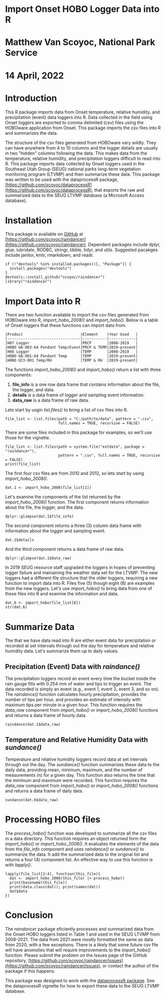 # Import Onset HOBO Logger Data into R  
# Matthew Van Scoyoc, National Park Service  
# 14 April, 2022

# Introduction
This R package imports data from Onset temperature, relative humidity, and precipitation (event) data loggers into R. 
Data collected in the field using Onset loggers are exported to comma delimited (csv) files using the HOBOware application from Onset.
This package imports the csv files into R and summarizes the data.

The structure of the csv files generated from HOBOware vary wildly. 
They can have anywhere from 4 to 10 columns and the logger details are usually in two "hidden" columns following the data. 
This makes data from the temperature, relative humidity, and precipitation loggers difficult to read into R. 
This package imports data collected by Onset loggers used in the Southeast Utah Group (SEUG) national parks long-term vegetation monitoring program (LTVMP) and then summarize these data.
This package was written to be used with the dataprocessR package, [https://github.com/scoyoc/dataprocessR](https://github.com/scoyoc/dataprocessR), that exports the raw and summarized data to the SEUG LTVMP database (a Microsoft Access database).

# Installation
This package is available on [GitHub](https://github.com/) at [https://github.com/scoyoc/raindancer](https://github.com/scoyoc/raindancer). 
Dependent packages include dplyr, glue, lubridate, RODBC, stringr, tibble, tidyr, and utils. 
Suggested pacakges include janitor, knitr, rmarkdown, and readr. 
```{r Setup, eval=FALSE, echo = TRUE}
if (!"devtools" %in% installed.packages()[, "Package"]) {
  install.packages("devtools")
}
devtools::install_github("scoyoc/raindancer")
library("raindancer")
```

# Import Data into R
There are two function available to import the csv files generated from HOBOware into R, *import_hobo_2008()* and *import_hobo()*. Below is a table of Onset loggers that these functions can import data from.
```{r logger_table, eval=TRUE, echo=FALSE}
|Product                          |Element    |Year Used   |
|---------------------------------|-----------|------------|
|H07 Logger                       |PRCP       |2008-2019   |
|HOBO UA-003-64 Pendant Temp/Event|PRCP & TEMP|2019-present|
|H08 Logger                       |TEMP       |2008-2019   |
|HOBO UA-001-64 Pendant Temp      |TEMP       |2019-present|
|HOBO U23-001 Temp/RH             |TEMP & RH  |2019-present|

```

The functions *import_hobo_2008()* and *import_hobo()* return a list with three components:  
1. **file_info** is a one row data frame that contains information about the file, the logger, and data.  
2. **details** is a data frame of logger and sampling event information.  
3. **data_raw** is a data frame of raw data.

Lets start by usgin *list.files()* to bring a list of csv files into R. 
```{r import_example, eval=FALSE, echo=TRUE}
file_list <- list.files(path = "C:/path/to/data", pattern = ".csv", 
                        full.names = TRUE, recursive = FALSE)
```

There are some files included in this package for examples, so we'll use those for the vignette. 
```{r import, eval=TRUE, echo=TRUE, results='markup'}
file_list <- list.files(path = system.file("extdata", package = "raindancer"),
                        pattern = ".csv", full.names = TRUE, recursive = FALSE)
print(file_list)
```

The first four csv files are from 2010 and 2012, so lets start by using *import_hobo_2008()*.
```{r import_hobo_2008.R, eval=TRUE, echo=TRUE, results='markup'}
dat.1 <- import_hobo_2008(file_list[1])
```

Let's examine the components of the list returned by the *import_hobo_2008()* function.
The first component returns information about the file, the logger, and the data.
```{r file_info, eval=TRUE, echo=TRUE, results='markup'}
dplyr::glimpse(dat.1$file_info)
```

The second component returns a three (3) column data frame with information about the logger and sampling event.
```{r details, eval=TRUE, echo=TRUE, results='markup'}
dat.1$details
```

And the third component returns a data frame of raw data.
```{r data_raw, eval=TRUE, echo=TRUE, results='markup'}
dplyr::glimpse(dat.1$data_raw)
```

In 2019 SEUG resource staff upgraded the loggers in hopes of preventing logger failure and mainaining the weather data set for the LTVMP.
The new loggers had a different file structure that the older loggers, requiring a new function to import data into R. 
Files five (5) though eight (8) are examples from the new loggers. 
Let's use *import_hobo()* to bring data from one of these files into R and examine the information and data.
```{r import_hobo.R, eval=TRUE, echo=TRUE, results='markup'}
dat.6 <- import_hobo(file_list[6])
str(dat.6)
```

# Summarize Data
The that we have data read into R are either event data for precipitation or recorded at set intervals through out the day for temperature and relative humidity data. Let's summarize them up to daily values.

## Precipitation (Event) Data with *raindance()*
The precipitation loggers record an event every time the bucket inside the rain gauge fills with 0.254 mm of water and tips to trigger an event. 
The data recorded is simply an event (e.g., event 1, event 2, event 3, and so on). 
The *raindance()* function calculates hourly precipitation, provides the number of tips per hour, and provides an estimate of intensity with maximum tips per minute in a given hour.
This function requires the *data_raw* component from *import_hobo()* or *import_hobo_2008()* functions and returns a data frame of hourly data.
```{r raindance, eval=TRUE, echo=TRUE, results='markup'}
raindance(dat.1$data_raw)
```

## Temperature and Relative Humidity Data with *sundance()*
Temperature and relative humidity loggers record data at set intervals through out the day.
The *sundance()* function summarizes these data to the daily data, providing mean, minimum, maximum, and the number of measurements (n) for a given day. 
This function also returns the time that the minimum and maximum were recorded.
This function requires the *data_raw* component from *import_hobo()* or *import_hobo_2008()* functions and returns a data frame of daily data.
```{r sundance, eval=TRUE, echo=TRUE, results='markup'}
sundance(dat.6$data_raw)
```

# Processing HOBO files
The *process_hobo()* function was developed to summarize all the csv files in a data directory.
This function requires an object returned form the *import_hobo()* or *import_hobo_2008()*. 
It evaluates the elements of the data from the *file_info* component and uses *raindance()* or *sundance()* to summarize the data.
It add the summarized data to the original list and returns a four (4) component list.
An effective way to use this function is with *lapply()*.
```{r process_hobo, eval=TRUE, echo=TRUE, results='markup'}
lapply(file_list[2:4], function(this_file){
  dat <- import_hobo_2008(this_file) |> process_hobo()
  print(basename(this_file))
  print(data.class(dat)); print(names(dat))
  dat$data
})
```
# Conclusion
The *raindancer* package eficiently processes and summarized data from the Onset HOBO loggers listed in Table 1 and used in the SEUG LTVMP from 2008-2021. 
The data from 2021 were mostly formatted the same as data from 2020, with a few exceptions. 
There is a likely that some future csv file will have anomolies that will require improvements to the *import_hobo()* function.
Please submit the problem on the Issues page of the GitHub repository, [https://github.com/scoyoc/raindancer/issues](https://github.com/scoyoc/raindancer/issues), or contact the author of the package if this happens.

This package was designed to work with the [dataprocessR package](https://github.com/scoyoc/dataprocessR). 
See the dataprocessR vignette for how to export these data to the SEUG LTVMP database.
